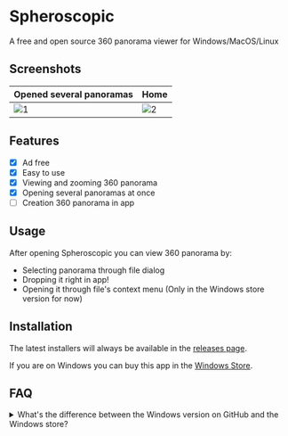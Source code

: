 # Spheroscopic 

A free and open source 360 panorama viewer for Windows/MacOS/Linux

## Screenshots

| Opened several panoramas | Home |
|---|---|
| ![1](https://i.imgur.com/nnhPi7i.png) | ![2](https://i.imgur.com/nugmdZa.png) |

## Features

- [x] Ad free
- [x] Easy to use
- [x] Viewing and zooming 360 panorama
- [x] Opening several panoramas at once 
- [ ] Creation 360 panorama in app

## Usage 
After opening Spheroscopic you can view 360 panorama by:
 - Selecting panorama through file dialog
 - Dropping it right in app!
 - Opening it through file's context menu (Only in the Windows store version for now)

## Installation

The latest installers will always be available in the [releases page](https://github.com/Spheroscopic/Spheroscopic/releases).

If you are on Windows you can buy this app in the [Windows Store](https://apps.microsoft.com/detail/9nlx10fx8ckq?rtc=1&hl=kk-kz&gl=KZ).

## FAQ

<details>
 <summary>
  What's the difference between the Windows version on GitHub and the Windows store?
 </summary>
 <br>
 These two versions are almost identical. The differences are that the Windows Store version has buttons in the context menu (screenshots below) and it's easier to update through the store.
 <br><br>

 &nbsp;&nbsp;&nbsp;&nbsp;<img src="https://i.imgur.com/dp5YY3R.png" width=350 height=auto>
 &nbsp;&nbsp;&nbsp;&nbsp;<img src="https://i.imgur.com/TUYfMOO.png" width=350 height=auto>

</details>
